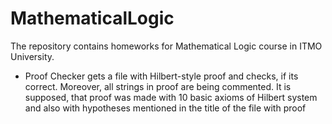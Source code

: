 # MathematicalLogic

The repository contains homeworks for Mathematical Logic course in ITMO University. 

* Proof Checker gets a file with Hilbert-style proof and checks, if its correct. Moreover, all strings in proof are being commented. It is supposed, that proof was made with 10 basic axioms of Hilbert system and also with hypotheses mentioned in the title of the file with proof
